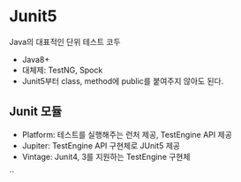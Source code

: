 # Junit5
Java의 대표적인 단위 테스트 코두
- Java8+
- 대체제: TestNG, Spock
- Junit5부터 class, method에 public를 붙여주지 않아도 된다.

## Junit 모듈
- Platform: 테스트를 실행해주는 런처 제공, TestEngine API 제공
- Jupiter: TestEngine API 구현체로 JUnit5 제공
- Vintage: Junit4, 3를 지원하는 TestEngine 구현체

``